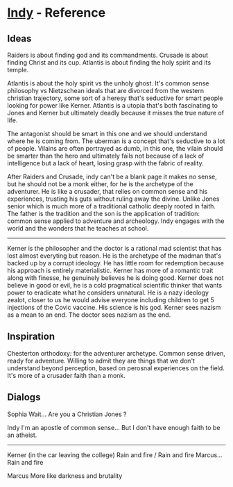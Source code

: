 # [Indy](../README.md) - Reference

## Ideas

Raiders is about finding god and its commandments. Crusade is about finding Christ and its cup.
Atlantis is about finding the holy spirit and its temple.

Atlantis is about the holy spirit vs the unholy ghost. It's common sense philosophy vs Nietzschean
ideals that are divorced from the western christian trajectory, some sort of a heresy that's
seductive for smart people looking for power like Kerner. Atlantis is a utopia that's both
fascinating to Jones and Kerner but ultimately deadly because it misses the true nature of life.

The antagonist should be smart in this one and we should understand where he is coming from. The
uberman is a concept that's seductive to a lot of people. Vilains are often portrayed as dumb, in
this one, the vilain should be smarter than the hero and ultimately fails not because of a lack
of intelligence but a lack of heart, losing grasp with the fabric of reality.

After Raiders and Crusade, indy can't be a blank page it makes no sense, but he should not be a
monk either, for he is the archetype of the adventurer. He is like a crusader, that relies on
common sense and his experiences, trusting his guts without ruling away the divine. Unlike Jones
senior which is much more of a traditional catholic deeply rooted in faith. The father is the
tradition and the son is the application of tradition: common sense applied to adventure and
archeology. Indy engages with the world and the wonders that he teaches at school.

---

Kerner is the philosopher and the doctor is a rational mad scientist that has lost almost everyting
but reason. He is the archetype of the madman that's backed up by a corrupt ideology. He has little
room for redemption because his approach is entirely materialistic. Kerner has more of a romantic
trait along with finesse, he genuinely believes he is doing good. Kerner does not believe in good
or evil, he is a cold pragmatical scientific thinker that wants power to eradicate what he
considers unnatural. He is a nazy ideology zealot, closer to us he would advise everyone including
children to get 5 injections of the Covic vaccine. His science is his god. Kerner sees nazism as a
mean to an end. The doctor sees nazism as the end.

## Inspiration

Chesterton orthodoxy: for the adventurer archetype. Common sense driven, ready for adventure.
Willing to admit they are things that we don't understand beyond perception, based on perosnal
experiences on the field. It's more of a crusader faith than a monk.

## Dialogs

Sophia
Wait... Are you a Christian Jones ?

Indy
I'm an apostle of common sense... But I don't have enough faith to be an atheist.

---

Kerner (in the car leaving the college)
Rain and fire
/
Rain and fire Marcus... Rain and fire

Marcus
More like darkness and brutality
